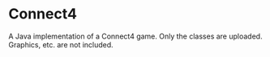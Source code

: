 Connect4
========

A Java implementation of a Connect4 game. Only the classes are uploaded. Graphics, etc. are not included.
